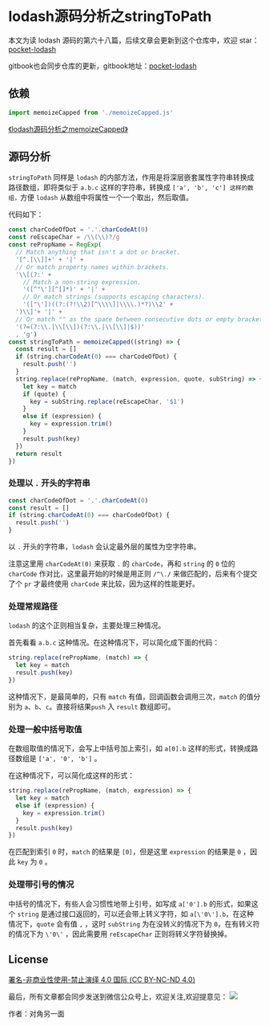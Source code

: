 # lodash源码分析之stringToPath

本文为读 lodash 源码的第六十八篇，后续文章会更新到这个仓库中，欢迎 star：[pocket-lodash](https://github.com/yeyuqiudeng/pocket-lodash)

gitbook也会同步仓库的更新，gitbook地址：[pocket-lodash](https://www.gitbook.com/book/yeyuqiudeng/pocket-lodash/details)

## 依赖

```javascript
import memoizeCapped from './memoizeCapped.js'
```

[《lodash源码分析之memoizeCapped》](../memoize.md)

## 源码分析

`stringToPath` 同样是 `lodash` 的内部方法，作用是将深层嵌套属性字符串转换成路径数组，即将类似于 `a.b.c` 这样的字符串，转换成 `['a', 'b', 'c'] 这样的数组，`方便 `lodash` 从数组中将属性一个一个取出，然后取值。

代码如下：

```javascript
const charCodeOfDot = '.'.charCodeAt(0)
const reEscapeChar = /\\(\\)?/g
const rePropName = RegExp(
  // Match anything that isn't a dot or bracket.
  '[^.[\\]]+' + '|' +
  // Or match property names within brackets.
  '\\[(?:' +
    // Match a non-string expression.
    '([^"\'][^[]*)' + '|' +
    // Or match strings (supports escaping characters).
    '(["\'])((?:(?!\\2)[^\\\\]|\\\\.)*?)\\2' +
  ')\\]'+ '|' +
  // Or match "" as the space between consecutive dots or empty brackets.
  '(?=(?:\\.|\\[\\])(?:\\.|\\[\\]|$))'
  , 'g')
const stringToPath = memoizeCapped((string) => {
  const result = []
  if (string.charCodeAt(0) === charCodeOfDot) {
    result.push('')
  }
  string.replace(rePropName, (match, expression, quote, subString) => {
    let key = match
    if (quote) {
      key = subString.replace(reEscapeChar, '$1')
    }
    else if (expression) {
      key = expression.trim()
    }
    result.push(key)
  })
  return result
})
```

### 处理以 `.` 开头的字符串

```javascript
const charCodeOfDot = '.'.charCodeAt(0)
const result = []
if (string.charCodeAt(0) === charCodeOfDot) {
  result.push('')
}
```

以 `.` 开头的字符串，`lodash` 会认定最外层的属性为空字符串。

注意这里用 `charCodeAt(0)` 来获取 `.` 的 `charCode`，再和 `string` 的 `0` 位的 `charCode` 作对比，这里最开始的时候是用正则 `/^\./` 来做匹配的，后来有个提交了个 `pr` 才最终使用 `charCode` 来比较，因为这样的性能更好。

### 处理常规路径

`lodash` 的这个正则相当复杂，主要处理三种情况。

首先看看 `a.b.c` 这种情况。在这种情况下，可以简化成下面的代码：

```javascript
string.replace(rePropName, (match) => {
  let key = match
  result.push(key)
})
```

这种情况下，是最简单的，只有 `match` 有值，回调函数会调用三次，`match` 的值分别为 `a`、`b`、`c`。直接将结果`push` 入 `result` 数组即可。

### 处理一般中括号取值

在数组取值的情况下，会写上中括号加上索引，如 `a[0].b` 这样的形式，转换成路径数组是 `['a', '0', 'b']` 。

在这种情况下，可以简化成这样的形式：

```javascript
string.replace(rePropName, (match, expression) => {
  let key = match
  else if (expression) {
    key = expression.trim()
  }
  result.push(key)
})
```

在匹配到索引 `0` 时，`match` 的结果是 `[0]`，但是这里 `expression` 的结果是 `0` ，因此 `key` 为 `0` 。

### 处理带引号的情况

中括号的情况下，有些人会习惯性地带上引号，如写成 `a['0'].b` 的形式，如果这个 `string` 是通过接口返回的，可以还会带上转义字符，如 `a[\'0\'].b`，在这种情况下，`quote` 会有值 `,` ，这时 `subString` 为在没转义的情况下为 `0`，在有转义符的情况下为 `\'0\'` ，因此需要用 `reEscapeChar` 正则将转义字符替换掉。

## License

[署名-非商业性使用-禁止演绎 4.0 国际 (CC BY-NC-ND 4.0)](http://creativecommons.org/licenses/by-nc-nd/4.0/)

最后，所有文章都会同步发送到微信公众号上，欢迎关注,欢迎提意见：  ![](https://raw.githubusercontent.com/yeyuqiudeng/resource/master/images/qrcode_front-end-article.jpg) 

作者：对角另一面 